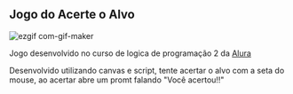 ## Jogo do Acerte o Alvo

![ezgif com-gif-maker](https://user-images.githubusercontent.com/91857484/166319433-bc0faaf1-2311-47c3-b9bf-7c27545bb588.gif)

Jogo desenvolvido no curso de logica de programação 2 da [Alura](https://www.alura.com.br)

Desenvolvido utilizando canvas e script, tente acertar o alvo com a seta do mouse, ao acertar abre um promt falando "Você acertou!!"